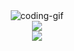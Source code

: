 <div align="center">
    <img src="https://media.giphy.com/media/o0vwzuFwCGAFO/giphy.gif" alt="coding-gif">
</div>


<!-- ![Alt Text](https://media.giphy.com/media/o0vwzuFwCGAFO/giphy.gif) -->


<div align="center" data-src="https://git.io/streak-stats">
<!--     <img id="coding-stats" src="https://streak-stats.demolab.com?user=WoodyMas&theme=blueberry" src="https://git.io/streak-stats"> -->
    <img id="coding-stats-weekly" src="https://streak-stats.demolab.com?user=WoodyMas&theme=tokyonight&date_format=j%20M%5B%20Y%5D&mode=weekly">

    
    
<!-- [![GitHub Streak](https://streak-stats.demolab.com?user=WoodyMas&theme=tokyonight&date_format=j%20M%5B%20Y%5D&mode=weekly)](https://git.io/streak-stats) -->
</div>
<div align="center">
    <img id="coding-stats-daily" src="https://streak-stats.demolab.com?user=WoodyMas&theme=tokyonight&date_format=j%20M%5B%20Y%5D&mode=daily">
</div>

<!-- <div align="center">
    <img id="coding-stats-daily" src="https://streak-stats.demolab.com?user=WoodyMas&theme=tokyonight&date_format=j%20M%5B%20Y%5D&mode=daily">
</div> -->
